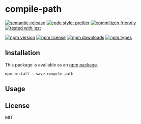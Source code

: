# compile-path

[![semantic-release](https://img.shields.io/badge/%20%20%F0%9F%93%A6%F0%9F%9A%80-semantic--release-e10079.svg)](https://github.com/semantic-release/semantic-release)
[![code style: prettier](https://img.shields.io/badge/code_style-prettier-ff69b4.svg)](https://github.com/prettier/prettier)
[![commitizen friendly](https://img.shields.io/badge/commitizen-friendly-brightgreen.svg)](http://commitizen.github.io/cz-cli/)
[![tested with jest](https://img.shields.io/badge/tested_with-jest-99424f.svg)](https://github.com/facebook/jest)

[![npm version](https://img.shields.io/npm/v/compile-path.svg)](https://www.npmjs.com/package/compile-path)
[![npm license](https://img.shields.io/npm/l/compile-path.svg)](https://www.npmjs.com/package/compile-path)
[![npm downloads](https://img.shields.io/npm/dt/compile-path.svg)](https://www.npmjs.com/package/compile-path)
[![npm types](https://img.shields.io/npm/types/compile-path.svg)](https://www.npmjs.com/package/compile-path)

## Installation

This package is available as an [npm package](https://www.npmjs.com/package/compile-path).

```
npm install --save compile-path
```

## Usage

## License

MIT
